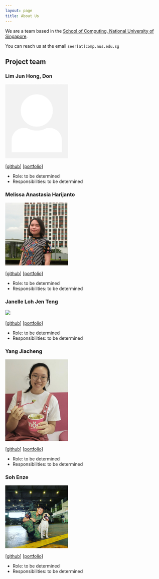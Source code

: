```yaml
---
layout: page
title: About Us
---
```


We are a team based in the [School of Computing, National University of Singapore](http://www.comp.nus.edu.sg).

You can reach us at the email `seer[at]comp.nus.edu.sg`

## Project team

### Lim Jun Hong, Don

<img src="images/donljh.png" width="200px">

[[github](https://github.com/donljh)]
[[portfolio](team/donljh.md)]

* Role: to be determined
* Responsibilities: to be determined

### Melissa Anastasia Harijanto

<img src="images/melissaharijanto.png" width="200px">

[[github](http://github.com/melissaharijanto)] 
[[portfolio](team/melissaharijanto.md)]

* Role: to be determined
* Responsibilities: to be determined

### Janelle Loh Jen Teng

<img src="images/janelleljt.png" width="200px">

[[github](http://github.com/janelleljt)]
[[portfolio](team/janelleljt.md)]

- Role: to be determined
- Responsibilities: to be determined

### Yang Jiacheng

<img src="images/jiacheng-y.png" width="200px">

[[github](http://github.com/jiacheng-y)]
[[portfolio](team/jiacheng.md)]

- Role: to be determined
- Responsibilities: to be determined

### Soh Enze

<img src="images/sohenze.png" width="200px">

[[github](http://github.com/sohenze)]
[[portfolio](team/sohenze.md)]

- Role: to be determined
- Responsibilities: to be determined
